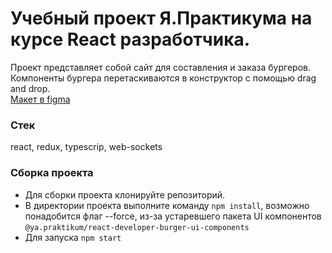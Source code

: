 # Учебный проект Я.Практикума на курсе React разработчика.

Проект представляет собой сайт для составления и заказа бургеров.
Компоненты бургера перетаскиваются в конструктор с помощью drag and drop.<br>
[Макет в figma](https://www.figma.com/file/vejDm3dVTUor3wBdNO137u/React-%2F-%D0%9F%D1%80%D0%BE%D0%B5%D0%BA%D1%82%D0%BD%D1%8B%D0%B5-%D0%B7%D0%B0%D0%B4%D0%B0%D1%87%D0%B8?node-id=0%3A1)

### Стек
react, redux, typescrip, web-sockets

### Сборка проекта

- Для сборки проекта клонируйте репозиторий.
- В директории проекта выполните команду `npm install`, возможно понадобится флаг --force, из-за устаревшего пакета UI компонентов `@ya.praktikum/react-developer-burger-ui-components`
- Для запуска `npm start`
